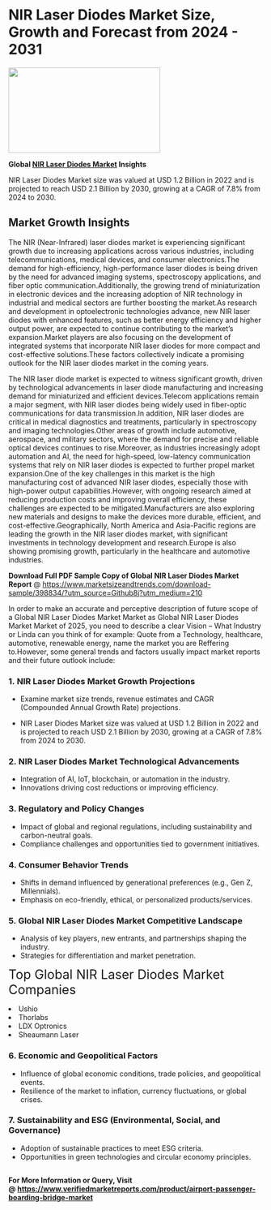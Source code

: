 <H1>NIR Laser Diodes Market Size, Growth and Forecast from 2024 - 2031</H1><img class="aligncenter size-medium wp-image-584254" src="https://thirdeyenews.in/wp-content/uploads/2024/09/Global-Market-Research-300x168.jpeg" alt="" width="300" height="168" /><p><strong>Global&nbsp;<a href="https://www.marketsizeandtrends.com/download-sample/398834/?utm_source=Github8j?utm_medium=210">NIR Laser Diodes Market</a> Insights</strong></p><p>NIR Laser Diodes Market size was valued at USD 1.2 Billion in 2022 and is projected to reach USD 2.1 Billion by 2030, growing at a CAGR of 7.8% from 2024 to 2030.</p><p><h2>Market Growth Insights</h2> <p>The NIR (Near-Infrared) laser diodes market is experiencing significant growth due to increasing applications across various industries, including telecommunications, medical devices, and consumer electronics.The demand for high-efficiency, high-performance laser diodes is being driven by the need for advanced imaging systems, spectroscopy applications, and fiber optic communication.Additionally, the growing trend of miniaturization in electronic devices and the increasing adoption of NIR technology in industrial and medical sectors are further boosting the market.As research and development in optoelectronic technologies advance, new NIR laser diodes with enhanced features, such as better energy efficiency and higher output power, are expected to continue contributing to the market’s expansion.Market players are also focusing on the development of integrated systems that incorporate NIR laser diodes for more compact and cost-effective solutions.These factors collectively indicate a promising outlook for the NIR laser diodes market in the coming years.</p> <p>The NIR laser diode market is expected to witness significant growth, driven by technological advancements in laser diode manufacturing and increasing demand for miniaturized and efficient devices.Telecom applications remain a major segment, with NIR laser diodes being widely used in fiber-optic communications for data transmission.In addition, NIR laser diodes are critical in medical diagnostics and treatments, particularly in spectroscopy and imaging technologies.Other areas of growth include automotive, aerospace, and military sectors, where the demand for precise and reliable optical devices continues to rise.Moreover, as industries increasingly adopt automation and AI, the need for high-speed, low-latency communication systems that rely on NIR laser diodes is expected to further propel market expansion.One of the key challenges in this market is the high manufacturing cost of advanced NIR laser diodes, especially those with high-power output capabilities.However, with ongoing research aimed at reducing production costs and improving overall efficiency, these challenges are expected to be mitigated.Manufacturers are also exploring new materials and designs to make the devices more durable, efficient, and cost-effective.Geographically, North America and Asia-Pacific regions are leading the growth in the NIR laser diodes market, with significant investments in technology development and research.Europe is also showing promising growth, particularly in the healthcare and automotive industries.<p><span class=""><strong>Download Full PDF Sample Copy of Global NIR Laser Diodes Market Report</strong> @ <a href="https://www.marketsizeandtrends.com/download-sample/398834/?utm_source=Github8j?utm_medium=210" target="_blank">https://www.marketsizeandtrends.com/download-sample/398834/?utm_source=Github8j?utm_medium=210</a></span></p><p>In order to make an accurate and perceptive description of future scope of a Global&nbsp;NIR Laser Diodes Market Market as Global&nbsp;NIR Laser Diodes Market Market of 2025, you need to describe a clear Vision &ndash; What Industry or Linda can you think of for example: Quote from a Technology, healthcare, automotive, renewable energy, name the market you are Reffering to.However, some general trends and factors usually impact market reports and their future outlook include:</p><h3>1.&nbsp;<strong>NIR Laser Diodes Market Growth Projections</strong></h3><ul><li>Examine market size trends, revenue estimates and CAGR (Compounded Annual Growth Rate) projections.</li><li><p>NIR Laser Diodes Market size was valued at USD 1.2 Billion in 2022 and is projected to reach USD 2.1 Billion by 2030, growing at a CAGR of 7.8% from 2024 to 2030.</p></li></ul><h3>2.&nbsp;<strong>NIR Laser Diodes Market Technological Advancements</strong></h3><ul><li>Integration of AI, IoT, blockchain, or automation in the industry.</li><li>Innovations driving cost reductions or improving efficiency.</li></ul><h3>3.&nbsp;<strong>Regulatory and Policy Changes</strong></h3><ul><li>Impact of global and regional regulations, including sustainability and carbon-neutral goals.</li><li>Compliance challenges and opportunities tied to government initiatives.</li></ul><h3>4.&nbsp;<strong>Consumer Behavior Trends</strong></h3><ul><li>Shifts in demand influenced by generational preferences (e.g., Gen Z, Millennials).</li><li>Emphasis on eco-friendly, ethical, or personalized products/services.</li></ul><h3>5.&nbsp;<strong>Global NIR Laser Diodes Market Competitive Landscape</strong></h3><ul><li>Analysis of key players, new entrants, and partnerships shaping the industry.</li><li>Strategies for differentiation and market penetration.</li></ul><p data-pm-slice="1 1 []"><span style="color: inherit; font-family: inherit; font-size: 25px;">Top Global NIR Laser Diodes Market Companies</span></p><div class="" data-test-id=""><p><li>Ushio</li><li> Thorlabs</li><li> LDX Optronics</li><li> Sheaumann Laser</li></p></div><h3>6.&nbsp;<strong>Economic and Geopolitical Factors</strong></h3><ul><li>Influence of global economic conditions, trade policies, and geopolitical events.</li><li>Resilience of the market to inflation, currency fluctuations, or global crises.</li></ul><h3>7.&nbsp;<strong>Sustainability and ESG (Environmental, Social, and Governance)</strong></h3><ul><li>Adoption of sustainable practices to meet ESG criteria.</li><li>Opportunities in green technologies and circular economy principles.</li></ul><h2><strong style="font-size: 14px;">For More Information or Query, Visit @&nbsp;</strong><a style="background-color: #ffffff; font-size: 14px;" href="https://www.marketsizeandtrends.com/report/nir-laser-diodes-market/" target="_blank">https://www.verifiedmarketreports.com/product/airport-passenger-boarding-bridge-market</a></h2>